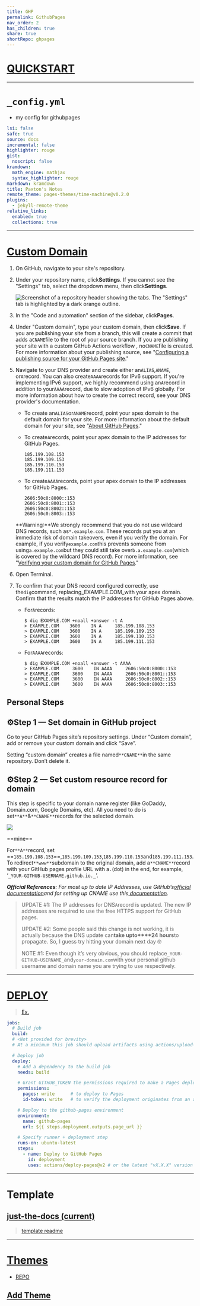 ```yaml
---
title: GHP
permalink: GithubPages
nav_order: 2
has_children: true
share: true
shortRepo: ghpages   
---
```


# [QUICKSTART](https://docs.github.com/en/pages/quickstart)

___  

# `_config.yml`

- my config for githubpages

```yml  
lsi: false
safe: true
source: docs
incremental: false
highlighter: rouge
gist:
  noscript: false
kramdown:
  math_engine: mathjax
  syntax_highlighter: rouge
markdown: kramdown
title: Paxton's Notes
remote_theme: pages-themes/time-machine@v0.2.0
plugins:
  - jekyll-remote-theme
relative_links:
  enabled: true
  collections: true

```  

  
---  

# [Custom Domain](https://docs.github.com/en/pages/configuring-a-custom-domain-for-your-github-pages-site)

1. On GitHub, navigate to your site's repository.

2. Under your repository name, click**Settings**. If you cannot see the "Settings" tab, select the dropdown menu, then click**Settings**.

   ![Screenshot of a repository header showing the tabs. The "Settings" tab is highlighted by a dark orange outline.](https://docs.github.com/assets/cb-28266/images/help/repository/repo-actions-settings.png)

3. In the "Code and automation" section of the sidebar, click**Pages**.

4. Under "Custom domain", type your custom domain, then click**Save**. If you are publishing your site from a branch, this will create a commit that adds a`CNAME`file to the root of your source
   branch. If you are publishing your site with a custom GitHub Actions workflow , no`CNAME`file is created. For more information about your publishing source,
   see "[Configuring a publishing source for your GitHub Pages site](https://docs.github.com/en/pages/getting-started-with-github-pages/configuring-a-publishing-source-for-your-github-pages-site)."

5. Navigate to your DNS provider and create either an`ALIAS`,`ANAME`, or`A`record. You can also create`AAAA`records for IPv6 support. If you're implementing IPv6 support, we highly recommend using
   an`A`record in addition to your`AAAA`record, due to slow adoption of IPv6 globally. For more information about how to create the correct record, see your DNS provider's documentation.

    - To create an`ALIAS`or`ANAME`record, point your apex domain to the default domain for your site. For more information about the default domain for your site,
      see "[About GitHub Pages](https://docs.github.com/en/pages/getting-started-with-github-pages/about-github-pages#types-of-github-pages-sites)."
    - To create`A`records, point your apex domain to the IP addresses for GitHub Pages.

        ```shell  
        185.199.108.153  
        185.199.109.153  
        185.199.110.153  
        185.199.111.153  
        ```  

    - To create`AAAA`records, point your apex domain to the IP addresses for GitHub Pages.

        ```shell  
        2606:50c0:8000::153  
        2606:50c0:8001::153  
        2606:50c0:8002::153  
        2606:50c0:8003::153  
        ```  

   **Warning:**We strongly recommend that you do not use wildcard DNS records, such as`*.example.com`. These records put you at an immediate risk of domain takeovers, even if you verify the domain.
   For example, if you verify`example.com`this prevents someone from using`a.example.com`but they could still take over`b.a.example.com`(which is covered by the wildcard DNS record). For more
   information,
   see "[Verifying your custom domain for GitHub Pages](https://docs.github.com/en/pages/configuring-a-custom-domain-for-your-github-pages-site/verifying-your-custom-domain-for-github-pages)."

6. Open Terminal.

7. To confirm that your DNS record configured correctly, use the`dig`command, replacing_EXAMPLE.COM_with your apex domain. Confirm that the results match the IP addresses for GitHub Pages above.

    - For`A`records:

        ```shell  
        $ dig EXAMPLE.COM +noall +answer -t A  
        > EXAMPLE.COM    3600    IN A     185.199.108.153  
        > EXAMPLE.COM    3600    IN A     185.199.109.153  
        > EXAMPLE.COM    3600    IN A     185.199.110.153  
        > EXAMPLE.COM    3600    IN A     185.199.111.153  
        ```  

    - For`AAAA`records:

        ```shell  
        $ dig EXAMPLE.COM +noall +answer -t AAAA  
        > EXAMPLE.COM     3600    IN AAAA     2606:50c0:8000::153  
        > EXAMPLE.COM     3600    IN AAAA     2606:50c0:8001::153  
        > EXAMPLE.COM     3600    IN AAAA     2606:50c0:8002::153  
        > EXAMPLE.COM     3600    IN AAAA     2606:50c0:8003::153  
        ```  

## Personal Steps

## ⚙️Step 1 — Set domain in GitHub project

Go to your GitHub Pages site’s repository settings. Under “Custom domain”, add or remove your custom domain and click “Save”.

Setting “custom domain” creates a file named`**CNAME**`in the same repository. Don’t delete it.

## ⚙️Step 2 — Set custom resource record for domain

This step is specific to your domain name register (like GoDaddy, Domain.com, Google Domains, etc). All you need to do is set`**A**`&`**CNAME**`records for the selected domain.

![](https://miro.medium.com/v2/resize:fit:2000/1*lT1CCfb9jX74vGrsF5AoLA.png)

==mine==

For`**A**`record, set ==`185.199.108.153`==,`185.199.109.153`,`185.199.110.153`and`185.199.111.153`. To redirect`**www**`subdomain to the original domain, add a`**CNAME**`record with your GitHub pages
profile URL with a`.`(dot) in the end, for example, ‘`_YOUR-GITHUB-USERNAME.github.io._`’.

**_Official References_**_: For most up to date IP Addresses, use GitHub’s_[_official documentation_](https://help.github.com/articles/setting-up-an-apex-domain/)_and for setting up CNAME use this_[
_documentation_](https://help.github.com/articles/setting-up-a-www-subdomain/)_._



> UPDATE #1: The IP addresses for DNS`A`record is updated. The new IP addresses are required to use the free HTTPS support for GitHub pages.
>
> UPDATE #2: Some people said this change is not working, it is actually because the DNS update can**take upto****24 hours**to propagate. So, I guess try hitting your domain next day 🤓
>
> NOTE #1: Even though it’s very obvious, you should replace`_YOUR-GITHUB-USERNAME_`and`your-domain.com`with your personal github username and domain name you are trying to use respectively.

---

# [DEPLOY](https://github.com/actions/deploy-pages)

> [Ex.](https://github.com/JamesIves/github-pages-deploy-action)

```yaml
jobs:
  # Build job
  build:
  # <Not provided for brevity>
  # At a minimum this job should upload artifacts using actions/upload-pages-artifact

  # Deploy job
  deploy:
    # Add a dependency to the build job
    needs: build

    # Grant GITHUB_TOKEN the permissions required to make a Pages deployment
    permissions:
      pages: write      # to deploy to Pages
      id-token: write   # to verify the deployment originates from an appropriate source

    # Deploy to the github-pages environment
    environment:
      name: github-pages
      url: ${{ steps.deployment.outputs.page_url }}

    # Specify runner + deployment step
    runs-on: ubuntu-latest
    steps:
      - name: Deploy to GitHub Pages
        id: deployment
        uses: actions/deploy-pages@v2 # or the latest "vX.X.X" version tag for this action
```

---

# Template

## [just-the-docs (current)](https://github.com/just-the-docs/just-the-docs)

> [template readme](https://github.com/just-the-docs/just-the-docs-template/blob/main/README.md#hosting-your-docs-from-an-existing-project-repo)
---  

# [Themes](https://pages.github.com/themes/)

- [REPO](https://github.com/pages-themes)

## [Add Theme](https://docs.github.com/en/pages/setting-up-a-github-pages-site-with-jekyll/adding-a-theme-to-your-github-pages-site-using-jekyll)  
  
